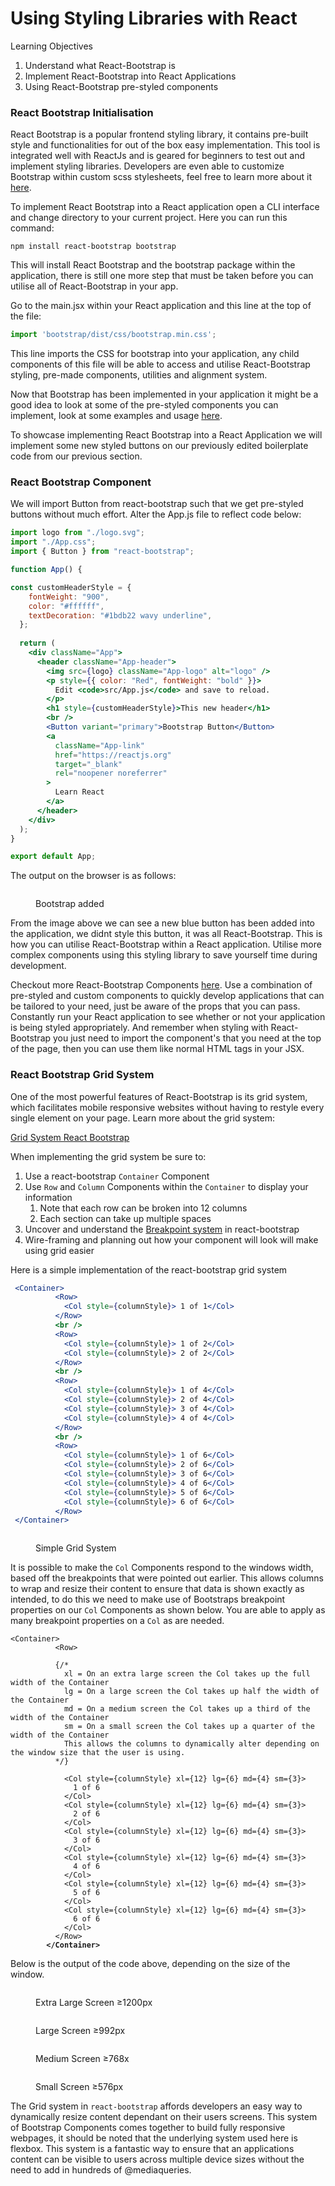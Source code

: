 # Using Styling Libraries with React

Learning Objectives

1. Understand what React-Bootstrap is
2. Implement React-Bootstrap into React Applications
3. Using React-Bootstrap pre-styled components

### React Bootstrap Initialisation

React Bootstrap is a popular frontend styling library, it contains pre-built style and functionalities for out of the box easy implementation. This tool is integrated well with ReactJs and is geared for beginners to test out and implement styling libraries. Developers are even able to customize Bootstrap within custom scss stylesheets, feel free to learn more about it <a href="https://react-bootstrap.github.io/docs/getting-started/introduction" target="_blank">here</a>.

To implement React Bootstrap into a React application open a CLI interface and change directory to your current project. Here you can run this command:

```
npm install react-bootstrap bootstrap
```

This will install React Bootstrap and the bootstrap package within the application, there is still one more step that must be taken before you can utilise all of React-Bootstrap in your app.

Go to the main.jsx within your React application and this line at the top of the file:

```jsx
import 'bootstrap/dist/css/bootstrap.min.css';
```

This line imports the CSS for bootstrap into your application, any child components of this file will be able to access and utilise React-Bootstrap styling, pre-made components, utilities and alignment system.&#x20;

Now that Bootstrap has been implemented in your application it might be a good idea to look at some of the pre-styled components you can implement, look at some examples and usage <a href="https://react-bootstrap.github.io/docs/components/accordion" target="_blank">here</a>.

To showcase implementing React Bootstrap into a React Application we will implement some new styled buttons on our previously edited boilerplate code from our previous section.

### React Bootstrap Component&#x20;

We will import Button from react-bootstrap such that we get pre-styled buttons without much effort. Alter the App.js file to reflect code below:

```jsx
import logo from "./logo.svg";
import "./App.css";
import { Button } from "react-bootstrap";

function App() {

const customHeaderStyle = {
    fontWeight: "900",
    color: "#ffffff",
    textDecoration: "#1bdb22 wavy underline",
  };
  
  return (
    <div className="App">
      <header className="App-header">
        <img src={logo} className="App-logo" alt="logo" />
        <p style={{ color: "Red", fontWeight: "bold" }}>
          Edit <code>src/App.js</code> and save to reload.
        </p>
        <h1 style={customHeaderStyle}>This new header</h1>
        <br />
        <Button variant="primary">Bootstrap Button</Button>
        <a
          className="App-link"
          href="https://reactjs.org"
          target="_blank"
          rel="noopener noreferrer"
        >
          Learn React
        </a>
      </header>
    </div>
  );
}

export default App;
```

The output on the browser is as follows:

<figure><img src="../../.gitbook/assets/Screenshot 2023-10-25 at 4.33.48 PM.png" alt=""><figcaption><p>Bootstrap added</p></figcaption></figure>

From the image above we can see a new blue button has been added into the application, we didnt style this button, it was all React-Bootstrap. This is how you can utilise React-Bootstrap within a React application. Utilise more complex components using this styling library to save yourself time during development.

Checkout more React-Bootstrap Components <a href="https://react-bootstrap.netlify.app/docs/components/accordion" target="_blank">here</a>. Use a combination of pre-styled and custom components to quickly develop applications that can be tailored to your need, just be aware of the props that you can pass. Constantly run your React application to see whether or not your application is being styled appropriately. And remember when styling with React-Bootstrap you just need to import the component's that you need at the top of the page, then you can use them like normal HTML tags in your JSX.

### React Bootstrap Grid System

One of the most powerful features of React-Bootstrap is its grid system, which facilitates mobile responsive websites without having to restyle every single element on your page. Learn more about the grid system:

<a href="https://react-bootstrap.netlify.app/docs/layout/grid/" target="_blank">Grid System React Bootstrap</a>

When implementing the grid system be sure to:

1. Use a react-bootstrap `Container` Component
2. Use `Row` and `Column` Components within the `Container` to display your information
   1. Note that each row can be broken into 12 columns
   2. Each section can take up multiple spaces
3. Uncover and understand the <a href="https://react-bootstrap.netlify.app/docs/layout/breakpoints" target="_blank">Breakpoint system</a> in react-bootstrap
4. Wire-framing and planning out how your component will look will make using grid easier

Here is a simple implementation of the react-bootstrap grid system

```jsx
 <Container>
          <Row>
            <Col style={columnStyle}> 1 of 1</Col>
          </Row>
          <br />
          <Row>
            <Col style={columnStyle}> 1 of 2</Col>
            <Col style={columnStyle}> 2 of 2</Col>
          </Row>
          <br />
          <Row>
            <Col style={columnStyle}> 1 of 4</Col>
            <Col style={columnStyle}> 2 of 4</Col>
            <Col style={columnStyle}> 3 of 4</Col>
            <Col style={columnStyle}> 4 of 4</Col>
          </Row>
          <br />
          <Row>
            <Col style={columnStyle}> 1 of 6</Col>
            <Col style={columnStyle}> 2 of 6</Col>
            <Col style={columnStyle}> 3 of 6</Col>
            <Col style={columnStyle}> 4 of 6</Col>
            <Col style={columnStyle}> 5 of 6</Col>
            <Col style={columnStyle}> 6 of 6</Col>
          </Row>
 </Container>
```

<figure><img src="../../.gitbook/assets/Screenshot 2023-10-26 at 10.48.04 AM.png" alt=""><figcaption><p>Simple Grid System</p></figcaption></figure>

It is possible to make the `Col` Components respond to the windows width, based off the breakpoints that were pointed out earlier. This allows columns to wrap and resize their content to ensure that data is shown exactly as intended, to do this we need to make use of Bootstraps breakpoint properties on our `Col` Components as shown below. You are able to apply as many breakpoint properties on a `Col` as are needed.&#x20;

<pre class="language-jsx"><code class="lang-jsx">&#x3C;Container>
          &#x3C;Row>
          
          {/* 
            xl = On an extra large screen the Col takes up the full width of the Container
            lg = On a large screen the Col takes up half the width of the Container
            md = On a medium screen the Col takes up a third of the width of the Container
            sm = On a small screen the Col takes up a quarter of the width of the Container
            This allows the columns to dynamically alter depending on the window size that the user is using. 
          */}
            
            &#x3C;Col style={columnStyle} xl={12} lg={6} md={4} sm={3}>
              1 of 6
            &#x3C;/Col>
            &#x3C;Col style={columnStyle} xl={12} lg={6} md={4} sm={3}>
              2 of 6
            &#x3C;/Col>
            &#x3C;Col style={columnStyle} xl={12} lg={6} md={4} sm={3}>
              3 of 6
            &#x3C;/Col>
            &#x3C;Col style={columnStyle} xl={12} lg={6} md={4} sm={3}>
              4 of 6
            &#x3C;/Col>
            &#x3C;Col style={columnStyle} xl={12} lg={6} md={4} sm={3}>
              5 of 6
            &#x3C;/Col>
            &#x3C;Col style={columnStyle} xl={12} lg={6} md={4} sm={3}>
              6 of 6
            &#x3C;/Col>
          &#x3C;/Row>
<strong>        &#x3C;/Container>
</strong></code></pre>

Below is the output of the code above, depending on the size of the window.

<figure><img src="../../.gitbook/assets/Screenshot 2023-10-26 at 11.06.17 AM.png" alt=""><figcaption><p>Extra Large Screen ≥1200px</p></figcaption></figure>

<figure><img src="../../.gitbook/assets/Screenshot 2023-10-26 at 11.06.49 AM.png" alt=""><figcaption><p>Large Screen ≥992px</p></figcaption></figure>

<figure><img src="../../.gitbook/assets/Screenshot 2023-10-26 at 11.07.26 AM.png" alt=""><figcaption><p>Medium Screen ≥768x</p></figcaption></figure>

<figure><img src="../../.gitbook/assets/Screenshot 2023-10-26 at 11.07.50 AM.png" alt=""><figcaption><p>Small Screen ≥576px</p></figcaption></figure>

The Grid system in `react-bootstrap` affords developers an easy way to dynamically resize content dependant on their users screens. This system of Bootstrap Components comes together to build fully responsive webpages, it should be noted that the underlying system used here is flexbox. This system is a fantastic way to ensure that an applications content can be visible to users across multiple device sizes without the need to add in hundreds of @mediaqueries.&#x20;



